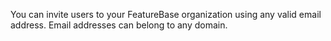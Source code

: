 You can invite users to your FeatureBase organization using any valid email address. Email addresses can belong to any domain.
